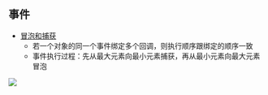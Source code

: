 

## 事件
- [冒泡和捕获](https://zh.javascript.info/bubbling-and-capturing)
	- 若一个对象的同一个事件绑定多个回调，则执行顺序跟绑定的顺序一致
	- 事件执行过程：先从最大元素向最小元素捕获，再从最小元素向最大元素冒泡



![](https://sxm-upload.oss-cn-beijing.aliyuncs.com/imgs/20230918191439.png)

